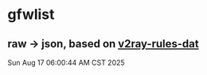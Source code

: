 # gfwlist
## raw -> json, based on [v2ray-rules-dat](https://github.com/Loyalsoldier/v2ray-rules-dat)
Sun Aug 17 06:00:44 AM CST 2025

